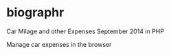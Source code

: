# biographr
Car Milage and other Expenses 
September 2014
in PHP

Manage car expenses in the browser
